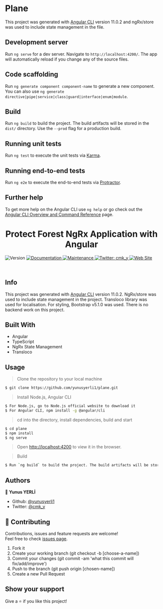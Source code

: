 # Plane

This project was generated with [Angular CLI](https://github.com/angular/angular-cli) version 11.0.2 and ngRx/store was used to include state management in the file.

## Development server

Run `ng serve` for a dev server. Navigate to `http://localhost:4200/`. The app will automatically reload if you change any of the source files.

## Code scaffolding

Run `ng generate component component-name` to generate a new component. You can also use `ng generate directive|pipe|service|class|guard|interface|enum|module`.

## Build

Run `ng build` to build the project. The build artifacts will be stored in the `dist/` directory. Use the `--prod` flag for a production build.

## Running unit tests

Run `ng test` to execute the unit tests via [Karma](https://karma-runner.github.io).

## Running end-to-end tests

Run `ng e2e` to execute the end-to-end tests via [Protractor](http://www.protractortest.org/).

## Further help

To get more help on the Angular CLI use `ng help` or go check out the [Angular CLI Overview and Command Reference](https://angular.io/cli) page.



<h1 align="center">Protect Forest NgRx Application with Angular </h1>
<p>
  <img alt="Version" src="https://img.shields.io/badge/version-1.0.0-blue.svg?cacheSeconds=2592000" />
  <a href="https://github.com/yunusyerli1/plane/blob/master/README.md" target="_blank">
    <img alt="Documentation" src="https://img.shields.io/badge/documentation-yes-brightgreen.svg" />
  </a>
  <a href="https://github.com/yunusyerli1/plane/tree/master" target="_blank">
    <img alt="Maintenance" src="https://img.shields.io/badge/Maintained%3F-yes-green.svg" />
  </a>
  <a href="https://twitter.com/cmk_y" target="_blank">
    <img alt="Twitter: cmk_y" src="https://img.shields.io/twitter/url?style=social&url=https%3A%2F%2Ftwitter.com%2Fcmk_y" />
  </a>
  <a href="https://github.com/yunusyerli1/plane" target="_blank">
    <img alt="Web Site" src="https://res.cloudinary.com/yerli/image/upload/v1628800868/Project/plane_igy7xs.png" />
  </a>
</p>


<br>


## Info
This project was generated with [Angular CLI](https://github.com/angular/angular-cli) version 11.0.2. 
NgRx/store was used to include state management in the project.
Transloco library was used for localisation.
For styling, Bootstrap v5.1.0  was used. There is no backend work on this project.



## Built With

- Angular
- TypeScript
- NgRx State Management
- Transloco 







## Usage

> Clone the repository to your local machine

```sh
$ git clone https://github.com/yunusyerli1/plane.git
```
> Install Node.js, Angular CLI 

```sh
$ For Node.js, go to Node.js official website to download it
$ For Angular CLI, npm install -g @angular/cli
```

> cd into the directory, install dependencies, build and start

```sh
$ cd plane
$ npm install
$ ng serve
```

> Open [http://localhost:4200](http://localhost:4200) to view it in the browser.

> Build

```sh
$ Run `ng build` to build the project. The build artifacts will be stored in the `dist/` directory. Use the `--prod` flag for a production build.
```

## Authors

👤 **Yunus YERLİ**

- Github: [@yunusyerli1](https://github.com/Yunusyerli1)
- Twitter: [@cmk_y](https://twitter.com/cmk_y)

## 🤝 Contributing

Contributions, issues and feature requests are welcome!<br />Feel free to check [issues page](https://github.com/Yunusyerli1/plane/issues).

1. Fork it 
2. Create your working branch (git checkout -b [choose-a-name])
3. Commit your changes (git commit -am 'what this commit will fix/add/improve')
4. Push to the branch (git push origin [chosen-name])
5. Create a new Pull Request

## Show your support

Give a ⭐️ if you like this project!

